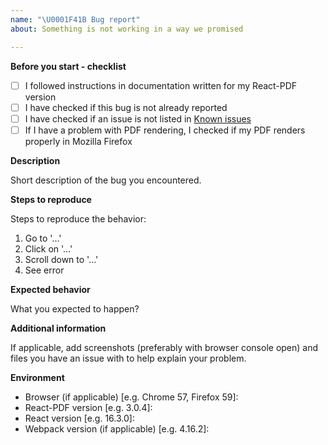 ```yaml
---
name: "\U0001F41B Bug report"
about: Something is not working in a way we promised

---
```


**Before you start - checklist**

 - [ ] I followed instructions in documentation written for my React-PDF version
 - [ ] I have checked if this bug is not already reported
 - [ ] I have checked if an issue is not listed in [Known issues](https://github.com/wojtekmaj/react-pdf/wiki/Known-issues)
 - [ ] If I have a problem with PDF rendering, I checked if my PDF renders properly in Mozilla Firefox

**Description**

Short description of the bug you encountered.

**Steps to reproduce**

Steps to reproduce the behavior:

1. Go to '…'
2. Click on '…'
3. Scroll down to '…'
4. See error

**Expected behavior**

What you expected to happen?

**Additional information**

If applicable, add screenshots (preferably with browser console open) and files you have an issue with to help explain your problem.

**Environment**

 - Browser (if applicable) [e.g. Chrome 57, Firefox 59]:
 - React-PDF version [e.g. 3.0.4]:
 - React version [e.g. 16.3.0]:
 - Webpack version (if applicable) [e.g. 4.16.2]:
